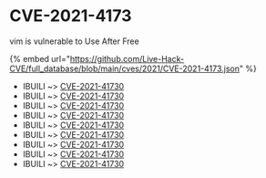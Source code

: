 # CVE-2021-4173

vim is vulnerable to Use After Free

{% embed url="https://github.com/Live-Hack-CVE/full_database/blob/main/cves/2021/CVE-2021-4173.json" %}


* IBUILI ~> [CVE-2021-41730](https://www.alice-snow.ru/2021/database/cve-2021-4173/cve-2021-41730-ibuili)
* IBUILI ~> [CVE-2021-41730](https://www.alice-snow.ru/2021/database/cve-2021-4173/cve-2021-41730-ibuili)
* IBUILI ~> [CVE-2021-41730](https://www.alice-snow.ru/2021/database/cve-2021-4173/cve-2021-41730-ibuili)
* IBUILI ~> [CVE-2021-41730](https://www.alice-snow.ru/2021/database/cve-2021-4173/cve-2021-41730-ibuili)
* IBUILI ~> [CVE-2021-41730](https://www.alice-snow.ru/2021/database/cve-2021-4173/cve-2021-41730-ibuili)
* IBUILI ~> [CVE-2021-41730](https://www.alice-snow.ru/2021/database/cve-2021-4173/cve-2021-41730-ibuili)
* IBUILI ~> [CVE-2021-41730](https://www.alice-snow.ru/2021/database/cve-2021-4173/cve-2021-41730-ibuili)
* IBUILI ~> [CVE-2021-41730](https://www.alice-snow.ru/2021/database/cve-2021-4173/cve-2021-41730-ibuili)
* IBUILI ~> [CVE-2021-41730](https://www.alice-snow.ru/2021/database/cve-2021-4173/cve-2021-41730-ibuili)